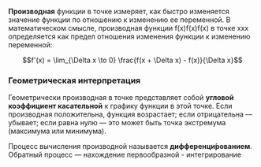 **Производная** функции в точке измеряет, как быстро изменяется значение функции по отношению к изменению ее переменной. В математическом смысле, производная функции f(x)f(x)f(x) в точке xxx определяется как предел отношения изменения функции к изменению переменной:

$$f'(x) = \lim_{\Delta x \to 0} \frac{f(x + \Delta x) - f(x)}{\Delta x}$$

### Геометрическая интерпретация

Геометрически производная в точке представляет собой **угловой коэффициент касательной** к графику функции в этой точке. Если производная положительна, функция возрастает; если отрицательна — убывает; если равна нулю — это может быть точка экстремума (максимума или минимума).

Процесс вычисления производной называется **дифференци́рованием**. Обратный процесс — нахождение первообразной - интегрирование